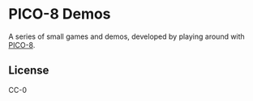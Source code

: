 # PICO-8 Demos

A series of small games and demos, developed by playing around with
[PICO-8](https://pico-8.com/).

## License
CC-0
